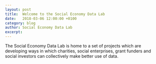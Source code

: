 ```yaml
---
layout: post
title:  Welcome to the Social Economy Data Lab
date:   2018-03-06 12:00:00 +0100
category: blog
author: Social Economy Data Lab
excerpt:  
---
```

The Social Economy Data Lab is home to a set of projects which are developing ways in which charities, social enterprises, grant funders and social investors can collectively make better use of data.
